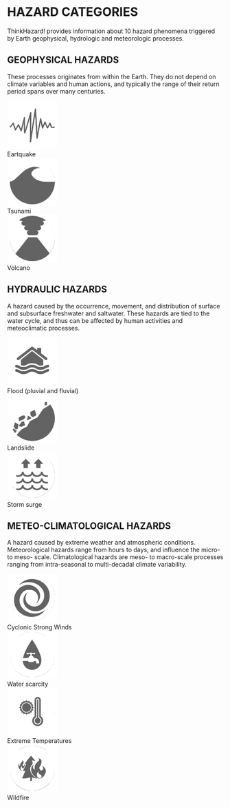 # HAZARD CATEGORIES
ThinkHazard! provides information about 10 hazard phenomena triggered by Earth geophysical, hydrologic and meteorologic processes.

## GEOPHYSICAL HAZARDS
These processes originates from within the Earth. They do not depend on climate variables and human actions, and typically the range of their return period spans over many centuries.

<div class="c-box-image">
<img src="images/posts/eq.png"/>
</div>
Eartquake

<div class="c-box-image">
<img src="images/posts/ts.png"/>
</div>Tsunami

<div class="c-box-image">
<img src="images/posts/va.png">
</div>Volcano

## HYDRAULIC HAZARDS
A hazard caused by the occurrence, movement, and distribution of surface and subsurface freshwater and saltwater. These hazards are tied to the water cycle, and thus can be affected by human activities and meteoclimatic processes.

<div class="c-box-image">
<img src="images/posts/fl.png"/>
</div>Flood (pluvial and fluvial)

<div class="c-box-image">
<img src="images/posts/ls.png"/>
</div>Landslide

<div class="c-box-image">
<img src="images/posts/ss.png"/>
</div>Storm surge

## METEO-CLIMATOLOGICAL HAZARDS
A hazard caused by extreme weather and atmospheric conditions. Meteorological hazards range from hours to days, and influence the micro- to meso- scale. Climatological hazards are meso- to macro-scale processes ranging from intra-seasonal to multi-decadal climate variability.

<div class="c-box-image">
<img src="images/posts/sw.png"/>
</div>Cyclonic Strong Winds

<div class="c-box-image">
<img src="images/posts/ws.png"/>
</div>Water scarcity

<div class="c-box-image">
<img src="images/posts/et.png"/>
</div>Extreme Temperatures

<div class="c-box-image">
<img src="images/posts/wf.png"/>
</div>Wildfire

